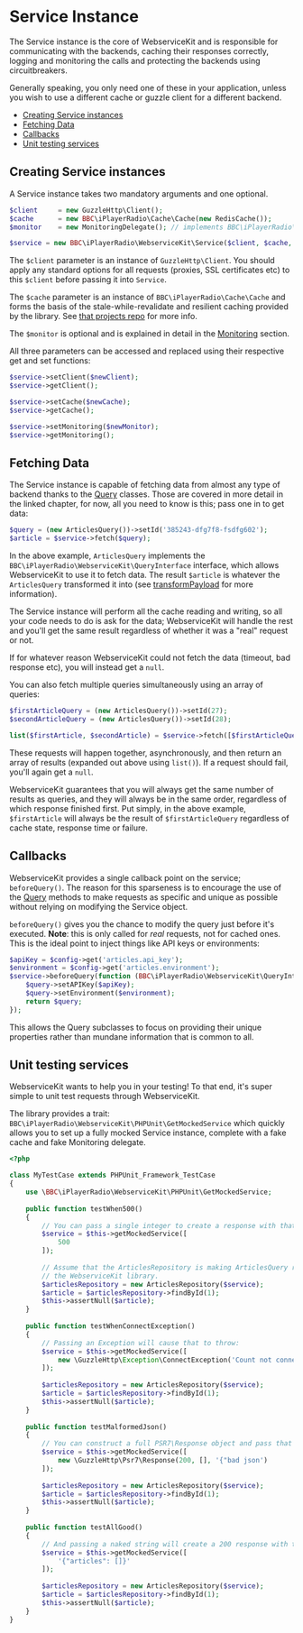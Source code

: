 # Service Instance

The Service instance is the core of WebserviceKit and is responsible for communicating
with the backends, caching their responses correctly, logging and monitoring the calls and
protecting the backends using circuitbreakers.

Generally speaking, you only need one of these in your application, unless you wish to use a different
cache or guzzle client for a different backend.

- [Creating Service instances](#creating-service-instances)
- [Fetching Data](#fetching-data)
- [Callbacks](#callbacks)
- [Unit testing services](#unit-testing-services)

## Creating Service instances

A Service instance takes two mandatory arguments and one optional.

```php
$client     = new GuzzleHttp\Client();
$cache      = new BBC\iPlayerRadio\Cache\Cache(new RedisCache());
$monitor    = new MonitoringDelegate(); // implements BBC\iPlayerRadio\WebserviceKit\MonitoringInterface

$service = new BBC\iPlayerRadio\WebserviceKit\Service($client, $cache, $monitor);

```

The `$client` parameter is an instance of `GuzzleHttp\Client`. You should apply any standard options for all requests
(proxies, SSL certificates etc) to this `$client` before passing it into `Service`.

The `$cache` parameter is an instance of `BBC\iPlayerRadio\Cache\Cache` and forms the basis of the stale-while-revalidate
and resilient caching provided by the library. See [that projects repo](https://github.com/bbc/ipr-php-cache) for more info.

The `$monitor` is optional and is explained in detail in the [Monitoring](./05-monitoring.md) section.

All three parameters can be accessed and replaced using their respective get and set functions:

```php
$service->setClient($newClient);
$service->getClient();

$service->setCache($newCache);
$service->getCache();

$service->setMonitoring($newMonitor);
$service->getMonitoring();
```

## Fetching Data

The Service instance is capable of fetching data from almost any type of backend thanks to the [Query](./03-queries.md)
classes. Those are covered in more detail in the linked chapter, for now, all you need to know is this; pass one in to
get data:

```php
$query = (new ArticlesQuery())->setId('385243-dfg7f8-fsdfg602');
$article = $service->fetch($query);
```

In the above example, `ArticlesQuery` implements the `BBC\iPlayerRadio\WebserviceKit\QueryInterface` interface, which
allows WebserviceKit to use it to fetch data. The result `$article` is whatever the `ArticlesQuery` transformed it into
(see [transformPayload](./03-queries.md#transformPayload) for more information).

The Service instance will perform all the cache reading and writing, so all your code needs to do is ask for the data;
WebserviceKit will handle the rest and you'll get the same result regardless of whether it was a "real" request or not.

If for whatever reason WebserviceKit could not fetch the data (timeout, bad response etc), you will instead get a `null`.

You can also fetch multiple queries simultaneously using an array of queries:

```php
$firstArticleQuery = (new ArticlesQuery())->setId(27);
$secondArticleQuery = (new ArticlesQuery())->setId(28);

list($firstArticle, $secondArticle) = $service->fetch([$firstArticleQuery, $secondArticleQuery]);
```

These requests will happen together, asynchronously, and then return an array of results (expanded out above using `list()`).
If a request should fail, you'll again get a `null`.

WebserviceKit guarantees that you will always get the same number of results as queries, and they will always be in the same
order, regardless of which response finished first. Put simply, in the above example, `$firstArticle` will always be the
result of `$firstArticleQuery` regardless of cache state, response time or failure.

## Callbacks

WebserviceKit provides a single callback point on the service; `beforeQuery()`. The reason for this sparseness is to
encourage the use of the [Query](./03-queries.md) methods to make requests as specific and unique as possible without
relying on modifying the Service object.

`beforeQuery()` gives you the chance to modify the query just before it's executed. **Note**: this is only called for
*real* requests, not for cached ones. This is the ideal point to inject things like API keys or environments:

```php
$apiKey = $config->get('articles.api_key');
$environment = $config->get('articles.environment');
$service->beforeQuery(function (BBC\iPlayerRadio\WebserviceKit\QueryInterface $query) use ($apiKey, $environment) {
    $query->setAPIKey($apiKey);
    $query->setEnvironment($environment);
    return $query;
});
```

This allows the Query subclasses to focus on providing their unique properties rather than mundane information that is
common to all.

## Unit testing services

WebserviceKit wants to help you in your testing! To that end, it's super simple to unit test requests through WebserviceKit.

The library provides a trait: `BBC\iPlayerRadio\WebserviceKit\PHPUnit\GetMockedService` which quickly allows you to
set up a fully mocked Service instance, complete with a fake cache and fake Monitoring delegate.

```php
<?php

class MyTestCase extends PHPUnit_Framework_TestCase
{
    use \BBC\iPlayerRadio\WebserviceKit\PHPUnit\GetMockedService;
    
    public function testWhen500()
    {
        // You can pass a single integer to create a response with that status code:
        $service = $this->getMockedService([
            500
        ]);
        
        // Assume that the ArticlesRepository is making ArticlesQuery requests through
        // the WebserviceKit library.
        $articlesRepository = new ArticlesRepository($service);
        $article = $articlesRepository->findById(1);
        $this->assertNull($article);
    }
    
    public function testWhenConnectException()
    {
        // Passing an Exception will cause that to throw:
        $service = $this->getMockedService([
            new \GuzzleHttp\Exception\ConnectException('Count not connect', new \GuzzleHttp\Psr7\Request('GET', '/'))
        ]);
        
        $articlesRepository = new ArticlesRepository($service);
        $article = $articlesRepository->findById(1);
        $this->assertNull($article);
    }
    
    public function testMalformedJson()
    {
        // You can construct a full PSR7\Response object and pass that into the mock:
        $service = $this->getMockedService([
            new \GuzzleHttp\Psr7\Response(200, [], '{"bad json')
        ]);
        
        $articlesRepository = new ArticlesRepository($service);
        $article = $articlesRepository->findById(1);
        $this->assertNull($article);
    }
    
    public function testAllGood()
    {
        // And passing a naked string will create a 200 response with the string as the body
        $service = $this->getMockedService([
            '{"articles": []}'
        ]);
        
        $articlesRepository = new ArticlesRepository($service);
        $article = $articlesRepository->findById(1);
        $this->assertNull($article);
    }
}

```
